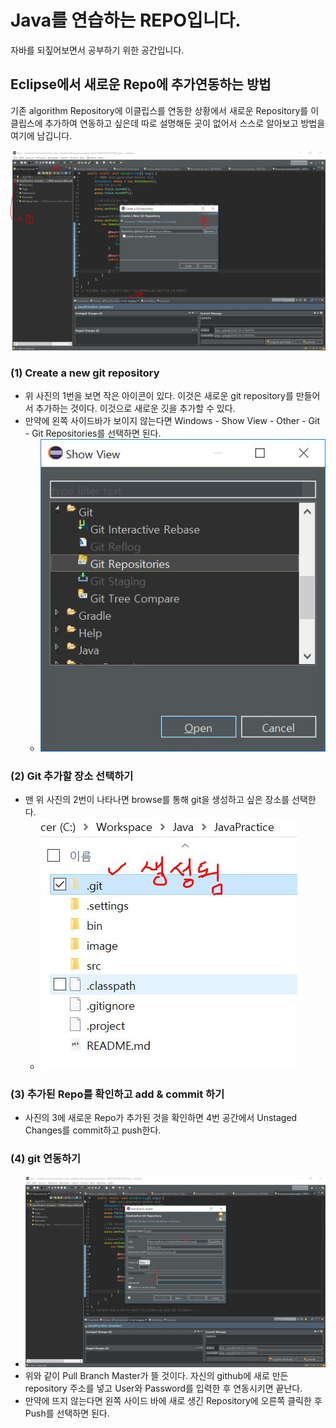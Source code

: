 # Java를 연습하는 REPO입니다.

자바를 되짚어보면서 공부하기 위한 공간입니다.



## Eclipse에서 새로운 Repo에 추가연동하는 방법

기존  algorithm  Repository에 이클립스를 연동한 상황에서 새로운 Repository를 이클립스에 추가하여 연동하고 싶은데 따로 설명해둔 곳이 없어서 스스로 알아보고 방법을 여기에 남깁니다.

![AddNewGit1](./image/AddNewGit1.JPG)

### (1) Create a new git repository

- 위 사진의 1번을 보면 작은 아이콘이 있다. 이것은 새로운 git repository를 만들어서 추가하는 것이다. 이것으로 새로운 깃을 추가할 수 있다.
- 만약에 왼쪽 사이드바가 보이지 않는다면 Windows - Show View - Other - Git - Git Repositories를  선택하면 된다.
  - ![AddNewGit3](/image/AddNewGit3.JPG)



### (2) Git 추가할 장소 선택하기

- 맨 위 사진의 2번이 나타나면 browse를 통해 git을 생성하고 싶은 장소를 선택한다.
  - ![AddNewGit4](/image/AddNewGit4.JPG)



### (3) 추가된 Repo를 확인하고 add & commit 하기

- 사진의 3에 새로운 Repo가 추가된 것을 확인하면 4번 공간에서 Unstaged Changes를 commit하고 push한다.



### (4) git 연동하기

- ![AddNewGit2](/image/AddNewGit2.JPG)
- 위와 같이 Pull Branch Master가 뜰 것이다. 자신의 github에 새로 만든 repository 주소를 넣고 User와 Password를 입력한 후 연동시키면 끝난다.
- 만약에 뜨지 않는다면 왼쪽 사이드 바에 새로 생긴 Repository에 오른쪽 클릭한 후 Push를 선택하면 된다.